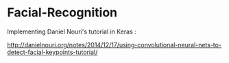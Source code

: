 # Facial-Recognition

Implementing Daniel Nouri's tutorial in Keras :

http://danielnouri.org/notes/2014/12/17/using-convolutional-neural-nets-to-detect-facial-keypoints-tutorial/
